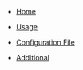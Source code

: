 <!-- _sidebar.md -->
* [Home](/)

* [Usage](usage.md "How to use the package after installing it")

* [Configuration File](config.md "Configuration file specific information")

* [Additional](additional.md)

